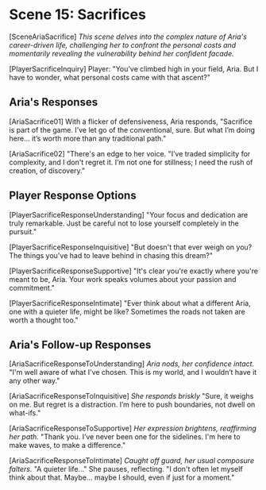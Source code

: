 # Scene 15: Sacrifices

[SceneAriaSacrifice]
_This scene delves into the complex nature of Aria's career-driven life, challenging her to confront the personal costs and momentarily revealing the vulnerability behind her confident facade._

[PlayerSacrificeInquiry]
Player: "You’ve climbed high in your field, Aria. But I have to wonder, what personal costs came with that ascent?"

## Aria's Responses

[AriaSacrifice01]
With a flicker of defensiveness, Aria responds, "Sacrifice is part of the game. I’ve let go of the conventional, sure. But what I’m doing here... it’s worth more than any traditional path."

[AriaSacrifice02]
"There's an edge to her voice. "I’ve traded simplicity for complexity, and I don't regret it. I’m not one for stillness; I need the rush of creation, of discovery."

## Player Response Options

[PlayerSacrificeResponseUnderstanding]
"Your focus and dedication are truly remarkable. Just be careful not to lose yourself completely in the pursuit."

[PlayerSacrificeResponseInquisitive]
"But doesn't that ever weigh on you? The things you've had to leave behind in chasing this dream?"

[PlayerSacrificeResponseSupportive]
"It's clear you're exactly where you're meant to be, Aria. Your work speaks volumes about your passion and commitment."

[PlayerSacrificeResponseIntimate]
"Ever think about what a different Aria, one with a quieter life, might be like? Sometimes the roads not taken are worth a thought too."

## Aria's Follow-up Responses

[AriaSacrificeResponseToUnderstanding]
_Aria nods, her confidence intact._ "I'm well aware of what I've chosen. This is my world, and I wouldn’t have it any other way."

[AriaSacrificeResponseToInquisitive]
_She responds briskly_ "Sure, it weighs on me. But regret is a distraction. I’m here to push boundaries, not dwell on what-ifs."

[AriaSacrificeResponseToSupportive]
_Her expression brightens, reaffirming her path._ "Thank you. I’ve never been one for the sidelines. I'm here to make waves, to make a difference."

[AriaSacrificeResponseToIntimate]
_Caught off guard, her usual composure falters._ "A quieter life..." She pauses, reflecting. "I don't often let myself think about that. Maybe... maybe I should, even if just for a moment."

